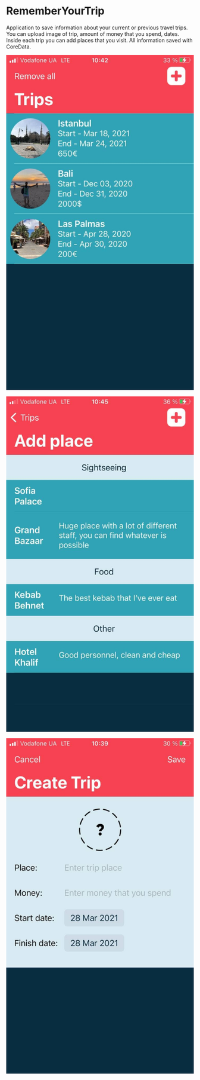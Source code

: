 # RememberYourTrip

Application to save information about your current or previous travel trips. You can upload image of trip, amount of money that you spend, dates. Inside each trip you can add places that you visit.
All information saved with CoreData.

![](photos/trip.jpg)

![](photos/trip2.jpg)

![](photos/trip3.jpg)
